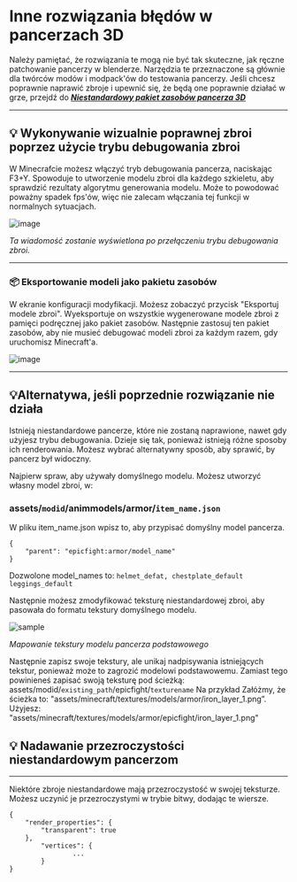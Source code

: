 # Inne rozwiązania błędów w pancerzach 3D
Należy pamiętać, że rozwiązania te mogą nie być tak skuteczne, jak ręczne patchowanie pancerzy w blenderze. Narzędzia te przeznaczone są głównie dla twórców modów i modpack'ów do testowania pancerzy. Jeśli chcesz poprawnie naprawić zbroje i upewnić się, że będą one poprawnie działać w grze, przejdź do _**[Niestandardowy pakiet zasobów pancerza 3D](armor/page1)**_


***
## **💡 Wykonywanie wizualnie poprawnej zbroi poprzez użycie trybu debugowania zbroi**

W Minecrafcie możesz włączyć tryb debugowania pancerza, naciskając F3+Y. Spowoduje to utworzenie modelu zbroi dla każdego szkieletu, aby sprawdzić rezultaty algorytmu generowania modelu. Może to powodować poważny spadek fps'ów, więc nie zalecam włączania tej funkcji w normalnych sytuacjach.

![image](https://user-images.githubusercontent.com/79469058/168334604-6542eff4-c77e-4ef2-a71a-79ddeef91a9a.png)

_Ta wiadomość zostanie wyświetlona po przełączeniu trybu debugowania zbroi._
***
### **📦 Eksportowanie modeli jako pakietu zasobów**

W ekranie konfiguracji modyfikacji. Możesz zobaczyć przycisk "Eksportuj modele zbroi". Wyeksportuje on wszystkie wygenerowane modele zbroi z pamięci podręcznej jako pakiet zasobów. Następnie zastosuj ten pakiet zasobów, aby nie musieć debugować modeli zbroi za każdym razem, gdy uruchomisz Minecraft'a.

![image](https://user-images.githubusercontent.com/79469058/168339170-1965ad10-eb2a-4ab4-919e-3f5d5b0480fd.png)
***
## **💡Alternatywa, jeśli poprzednie rozwiązanie nie działa**


Istnieją niestandardowe pancerze, które nie zostaną naprawione, nawet gdy użyjesz trybu debugowania. Dzieje się tak, ponieważ istnieją różne sposoby ich renderowania. Możesz wybrać alternatywny sposób, aby sprawić, by pancerz był widoczny.

Najpierw spraw, aby używały domyślnego modelu. Możesz utworzyć własny model zbroi, w:

### assets/`modid`/animmodels/armor/`item_name.json`

W pliku item_name.json wpisz to, aby przypisać domyślny model pancerza.

```
{
    "parent": "epicfight:armor/model_name"
}
```
Dozwolone model_names to: `helmet_defat, chestplate_default leggings_default`

Następnie możesz zmodyfikować teksturę niestandardowej zbroi, aby pasowała do formatu tekstury domyślnego modelu.

![sample](https://user-images.githubusercontent.com/79469058/168444508-f1fb4ebe-5949-40ca-9015-7e920f1e6508.png)

_Mapowanie tekstury modelu pancerza podstawowego_

Następnie zapisz swoje tekstury, ale unikaj nadpisywania istniejących tekstur, ponieważ może to zagrozić modelowi podstawowemu. Zamiast tego powinieneś zapisać swoją teksturę pod ścieżką: assets/modid/`existing_path`/epicfight/`texturename` Na przykład Załóżmy, że ścieżka to: "assets/minecraft/textures/models/armor/iron_layer_1.png”. Użyjesz: "assets/minecraft/textures/models/armor/epicfight/iron_layer_1.png"

## **💡 Nadawanie przezroczystości niestandardowym pancerzom**
***

Niektóre zbroje niestandardowe mają przezroczystość w swojej teksturze. Możesz uczynić je przezroczystymi w trybie bitwy, dodając te wiersze.

```
{
    "render_properties": {
        "transparent": true
    },
        "vertices": {
                ...
        }
}
```
